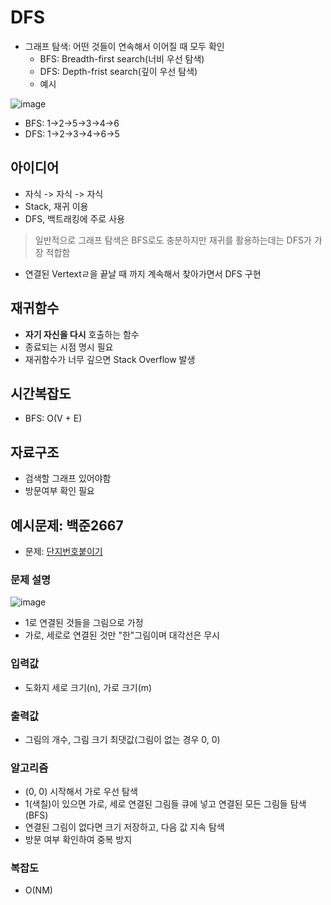 # DFS
- 그래프 탐색: 어떤 것들이 연속해서 이어질 때 모두 확인
  - BFS: Breadth-first search(너비 우선 탐색)
  - DFS: Depth-frist search(깊이 우선 탐색)
  - 예시
  
![image](https://github.com/user-attachments/assets/0f9e78a0-41fc-4d1e-b120-501829d89745)
  - BFS: 1->2->5->3->4->6
  - DFS: 1->2->3->4->6->5

## 아이디어
- 자식 -> 자식 -> 자식
- Stack, 재귀 이용
- DFS, 백트래킹에 주로 사용
> 일반적으로 그래프 탐색은 BFS로도 충분하지만
> 재귀를 활용하는데는 DFS가 가장 적합함  
- 연결된 Vertextㄹ을 끝날 때 까지 계속해서 찾아가면서 DFS 구현

## 재귀함수
- **자기 자신을 다시** 호출하는 함수
- 종료되는 시점 명시 필요
- 재귀함수가 너무 깊으면 Stack Overflow 발생
  
## 시간복잡도
- BFS: O(V + E)

## 자료구조
- 검색할 그래프 있어야함
- 방문여부 확인 필요

## 예시문제: 백준2667
- 문제: [단지번호붙이기](https://www.acmicpc.net/problem/1926)

### 문제 설명
![image](https://github.com/user-attachments/assets/5caac9e6-204d-47da-98b1-f30089f7363f)
- 1로 연결된 것들을 그림으로 가정
- 가로, 세로로 연결된 것만 "한"그림이며 대각선은 무시

### 입력값
- 도화지 세로 크기(n), 가로 크기(m)

### 출력값
- 그림의 개수, 그림 크기 최댓값(그림이 없는 경우 0, 0)
  
### 알고리즘
- (0, 0) 시작해서 가로 우선 탐색
- 1(색칠)이 있으면 가로, 세로 연결된 그림들 큐에 넣고 연결된 모든 그림들 탐색(BFS)
- 연결된 그림이 없다면 크기 저장하고, 다음 값 지속 탐색
- 방문 여부 확인하여 중복 방지

### 복잡도
- O(NM)